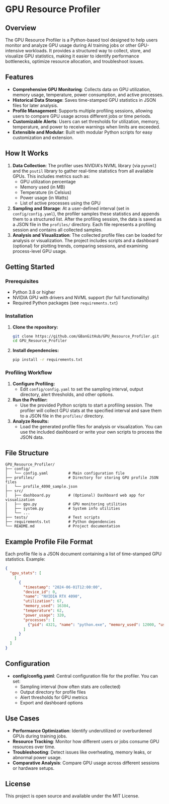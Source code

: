 # GPU Resource Profiler

## Overview
The GPU Resource Profiler is a Python-based tool designed to help users monitor and analyze GPU usage during AI training jobs or other GPU-intensive workloads. It provides a structured way to collect, store, and visualize GPU statistics, making it easier to identify performance bottlenecks, optimize resource allocation, and troubleshoot issues.

## Features
- **Comprehensive GPU Monitoring**: Collects data on GPU utilization, memory usage, temperature, power consumption, and active processes.
- **Historical Data Storage**: Saves time-stamped GPU statistics in JSON files for later analysis.
- **Profile Management**: Supports multiple profiling sessions, allowing users to compare GPU usage across different jobs or time periods.
- **Customizable Alerts**: Users can set thresholds for utilization, memory, temperature, and power to receive warnings when limits are exceeded.
- **Extensible and Modular**: Built with modular Python scripts for easy customization and extension.

## How It Works
1. **Data Collection**: The profiler uses NVIDIA's NVML library (via `pynvml`) and the `psutil` library to gather real-time statistics from all available GPUs. This includes metrics such as:
   - GPU utilization percentage
   - Memory used (in MB)
   - Temperature (in Celsius)
   - Power usage (in Watts)
   - List of active processes using the GPU
2. **Sampling and Storage**: At a user-defined interval (set in `config/config.yaml`), the profiler samples these statistics and appends them to a structured list. After the profiling session, the data is saved as a JSON file in the `profiles/` directory. Each file represents a profiling session and contains all collected samples.
3. **Analysis and Visualization**: The collected profile files can be loaded for analysis or visualization. The project includes scripts and a dashboard (optional) for plotting trends, comparing sessions, and examining process-level GPU usage.

## Getting Started
### Prerequisites
- Python 3.8 or higher
- NVIDIA GPU with drivers and NVML support (for full functionality)
- Required Python packages (see `requirements.txt`)

### Installation
1. **Clone the repository:**
   ```sh
   git clone https://github.com/GBanGitHub/GPU_Resource_Profiler.git
   cd GPU_Resource_Profiler
   ```
2. **Install dependencies:**
   ```sh
   pip install -r requirements.txt
   ```

### Profiling Workflow
1. **Configure Profiling:**
   - Edit `config/config.yaml` to set the sampling interval, output directory, alert thresholds, and other options.
2. **Run the Profiler:**
   - Use the provided Python scripts to start a profiling session. The profiler will collect GPU stats at the specified interval and save them to a JSON file in the `profiles/` directory.
3. **Analyze Results:**
   - Load the generated profile files for analysis or visualization. You can use the included dashboard or write your own scripts to process the JSON data.

## File Structure
```
GPU_Resource_Profiler/
├── config/
│   └── config.yaml         # Main configuration file
├── profiles/               # Directory for storing GPU profile JSON files
│   └── profile_4090_sample.json
├── src/
│   ├── dashboard.py        # (Optional) Dashboard web app for visualization
│   ├── gpu.py              # GPU monitoring utilities
│   ├── system.py           # System info utilities
│   └── ...
├── tests/                  # Test scripts
├── requirements.txt        # Python dependencies
└── README.md               # Project documentation
```

## Example Profile File Format
Each profile file is a JSON document containing a list of time-stamped GPU statistics. Example:
```json
{
  "gpu_stats": [
    [
      {
        "timestamp": "2024-06-01T12:00:00",
        "device_id": 0,
        "name": "NVIDIA RTX 4090",
        "utilization": 67,
        "memory_used": 16384,
        "temperature": 62,
        "power_usage": 320,
        "processes": [
          {"pid": 4321, "name": "python.exe", "memory_used": 12000, "username": "user1"}
        ]
      }
    ]
  ]
}
```

## Configuration
- **config/config.yaml**: Central configuration file for the profiler. You can set:
  - Sampling interval (how often stats are collected)
  - Output directory for profile files
  - Alert thresholds for GPU metrics
  - Export and dashboard options

## Use Cases
- **Performance Optimization**: Identify underutilized or overburdened GPUs during training jobs.
- **Resource Tracking**: Monitor how different users or jobs consume GPU resources over time.
- **Troubleshooting**: Detect issues like overheating, memory leaks, or abnormal power usage.
- **Comparative Analysis**: Compare GPU usage across different sessions or hardware setups.

## License
This project is open source and available under the MIT License. 